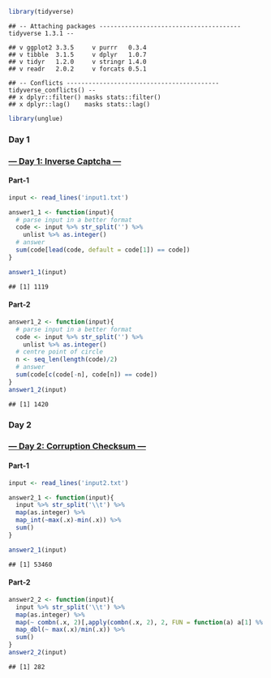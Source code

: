 ``` r
library(tidyverse)
```

    ## -- Attaching packages --------------------------------------- tidyverse 1.3.1 --

    ## v ggplot2 3.3.5     v purrr   0.3.4
    ## v tibble  3.1.5     v dplyr   1.0.7
    ## v tidyr   1.2.0     v stringr 1.4.0
    ## v readr   2.0.2     v forcats 0.5.1

    ## -- Conflicts ------------------------------------------ tidyverse_conflicts() --
    ## x dplyr::filter() masks stats::filter()
    ## x dplyr::lag()    masks stats::lag()

``` r
library(unglue)
```

### Day 1

### [— Day 1: Inverse Captcha —](https://adventofcode.com/2017/day/1)

#### Part-1

``` r
input <- read_lines('input1.txt')

answer1_1 <- function(input){
  # parse input in a better format
  code <- input %>% str_split('') %>% 
    unlist %>% as.integer()
  # answer
  sum(code[lead(code, default = code[1]) == code])
}

answer1_1(input)
```

    ## [1] 1119

#### Part-2

``` r
answer1_2 <- function(input){
  # parse input in a better format
  code <- input %>% str_split('') %>% 
    unlist %>% as.integer()
  # centre point of circle
  n <- seq_len(length(code)/2)
  # answer
  sum(code[c(code[-n], code[n]) == code])
}
answer1_2(input)
```

    ## [1] 1420

### Day 2

### [— Day 2: Corruption Checksum —](https://adventofcode.com/2017/day/2)

#### Part-1

``` r
input <- read_lines('input2.txt')

answer2_1 <- function(input){
  input %>% str_split('\\t') %>% 
  map(as.integer) %>% 
  map_int(~max(.x)-min(.x)) %>% 
  sum()
}

answer2_1(input)
```

    ## [1] 53460

#### Part-2

``` r
answer2_2 <- function(input){
  input %>% str_split('\\t') %>% 
  map(as.integer) %>% 
  map(~ combn(.x, 2)[,apply(combn(.x, 2), 2, FUN = function(a) a[1] %% a[2] == 0 | a[2] %% a[1] == 0)]) %>% 
  map_dbl(~ max(.x)/min(.x)) %>% 
  sum()
}
answer2_2(input)
```

    ## [1] 282
